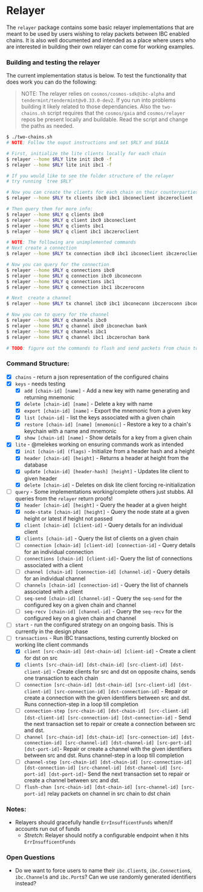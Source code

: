 # Relayer

The `relayer` package contains some basic relayer implementations that are
meant to be used by users wishing to relay packets between IBC enabled chains.
It is also well documented and intended as a place where users who are
interested in building their own relayer can come for working examples.

### Building and testing the relayer

The current implementation status is below. To test the functionality that does work you can do the following:

> NOTE: The relayer relies on `cosmos/cosmos-sdk@ibc-alpha` and `tendermint/tendermint@v0.33.0-dev2`. If you run into problems building it likely related to those dependancies. Also the `two-chains.sh` script requires that the `cosmos/gaia` and `cosmos/relayer` repos be present locally and buildable. Read the script and change the paths as needed.

```bash
$ ./two-chains.sh
# NOTE: Follow the ouput instructions and set $RLY and $GAIA

# First, initialize the lite clients locally for each chain
$ relayer --home $RLY lite init ibc0 -f
$ relayer --home $RLY lite init ibc1 -f

# If you would like to see the folder structure of the relayer
# try running `tree $RLY`

# Now you can create the clients for each chain on their counterparties
$ relayer --home $RLY tx clients ibc0 ibc1 ibconeclient ibczeroclient

# Then query them for more info:
$ relayer --home $RLY q clients ibc0
$ relayer --home $RLY q client ibc0 ibconeclient
$ relayer --home $RLY q clients ibc1
$ relayer --home $RLY q client ibc1 ibczeroclient

# NOTE: The following are unimplemented commands
# Next create a connection
$ relayer --home $RLY tx connection ibc0 ibc1 ibconeclient ibczeroclient ibconeconn ibczeroconn

# Now you can query for the connection
$ relayer --home $RLY q connections ibc0
$ relayer --home $RLY q connection ibc0 ibconeconn
$ relayer --home $RLY q connections ibc1
$ relayer --home $RLY q connection ibc1 ibczeroconn

# Next  create a channel
$ relayer --home $RLY tx channel ibc0 ibc1 ibconeconn ibczeroconn ibconchan ibczerochan bank bank

# Now you can to query for the channel
$ relayer --home $RLY q channels ibc0
$ relayer --home $RLY q channel ibc0 ibconechan bank
$ relayer --home $RLY q channels ibc1
$ relayer --home $RLY q channel ibc1 ibczerochan bank

# TODO: figure out the commands to flush and send packets from chain to chain
```

### Command Structure:

- [x] `chains` - return a json representation of the configured chains
- [x] `keys` - needs testing
  * [x] `add [chain-id] [name]` - Add a new key with name generating and returning mnemonic
  * [x] `delete [chain-id] [name]` - Delete a key with name
  * [x] `export [chain-id] [name]` - Export the mnemonic from a given key
  * [x] `list [chain-id]` - list the keys associated with a given chain
  * [x] `restore [chain-id] [name] [mnemonic]` - Restore a key to a chain's keychain with a name and mnemonic
  * [x] `show [chain-id] [name]` - Show details for a key from a given chain
- [x] `lite` - @melekes working on ensuring commands work as intended
  * [x] `init [chain-id] (flags)` - Initialize from a header hash and a height
  * [x] `header [chain-id] [height]` - Returns a header at height from the database
  * [x] `update [chain-id] [header-hash] [height]` - Updates lite client to given header
  * [x] `delete [chain-id]` - Deletes on disk lite client forcing re-initialization
- [ ] `query` - Some implementations working/complete others just stubbs. All queries from the `relayer` return proofs!
  * [x] `header [chain-id] [height]` - Query the header at a given height
  * [x] `node-state [chain-id] [height]` - Query the node state at a given height or latest if height not passed
  * [x] `client [chain-id] [client-id]` - Query details for an individual client
  * [x] `clients [chain-id]` - Query the list of clients on a given chain
  * [ ] `connection [chain-id] [client-id] [connection-id]` - Query details for an individual connection
  * [ ] `connections [chain-id] [client-id]`- Query the list of connections associated with a client
  * [ ] `channel [chain-id] [connection-id] [channel-id]` - Query details for an individual channel
  * [ ] `channels [chain-id] [connection-id]` - Query the list of channels associated with a client
  * [ ] `seq-send [chain-id] [channel-id]` - Query the `seq-send` for the configured key on a given chain and channel
  * [ ] `seq-recv [chain-id] [channel-id]` - Query the `seq-recv` for the configured key on a given chain and channel
- [ ] `start` - run the configured strategy on an ongoing basis. This is currently in the design phase
- [ ] `transactions` - Run IBC transactions, testing currently blocked on working lite client commands
  * [x] `client [src-chain-id] [dst-chain-id] [client-id]` - Create a client for dst on src
  * [x] `clients [src-chain-id] [dst-chain-id] [src-client-id] [dst-client-id]` - Create clients for src and dst on opposite chains, sends one transaction to each chain
  * [ ] `connection [src-chain-id] [dst-chain-id] [src-client-id] [dst-client-id] [src-connection-id] [dst-connection-id]` - Repair or create a connection with the given identifiers between src and dst. Runs connection-step in a loop till completion
  * [ ] `connection-step [src-chain-id] [dst-chain-id] [src-client-id] [dst-client-id] [src-connection-id] [dst-connection-id]` - Send the next transaction set to repair or create a connection between src and dst.
  * [ ] `channel [src-chain-id] [dst-chain-id] [src-connection-id] [dst-connection-id] [src-channel-id] [dst-channel-id] [src-port-id] [dst-port-id]`- Repair or create a channel with the given identifiers between src and dst. Runs channel-step in a loop till completion
  * [ ] `channel-step [src-chain-id] [dst-chain-id] [src-connection-id] [dst-connection-id] [src-channel-id] [dst-channel-id] [src-port-id] [dst-port-id]`- Send the next transaction set to repair or create a channel between src and dst.
  * [ ] `flush-chan [src-chain-id] [dst-chain-id] [src-channel-id] [src-port-id]` relay packets on channel in src chain to dst chain 

### Notes:

- Relayers should gracefully handle `ErrInsufficentFunds` when/if accounts run
  out of funds
    * _Stretch_: Relayer should notify a configurable endpoint when it hits
      `ErrInsufficentFunds`

### Open Questions

- Do we want to force users to name their `ibc.Client`s, `ibc.Connection`s,
 `ibc.Channel`s and `ibc.Port`s? Can we use randomly generated identifiers
 instead?
